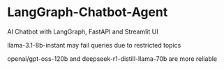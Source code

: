 # LangGraph-Chatbot-Agent
AI Chatbot with LangGraph, FastAPI and Streamlit UI

llama-3.1-8b-instant may fail queries due to restricted topics

openai/gpt-oss-120b and deepseek-r1-distill-llama-70b are more reliable

